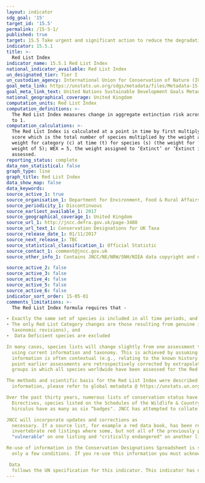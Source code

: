 ```yaml
---
layout: indicator
sdg_goal: '15'
target_id: '15.5'
permalink: /15-5-1/
published: true
target: 15.5 Take urgent and significant action to reduce the degradation of natural habitats, halt the loss of biodiversity and, by 2020, protect and prevent the extinction of threatened species
indicator: 15.5.1
title: >-
  Red List Index
indicator_name: 15.5.1 Red List Index
national_indicator_available: Red List Index
un_designated_tier: Tier I
un_custodian_agency: International Union for Conservation of Nature (IUCN), BirdLife International (BLI)
goal_meta_link: https://unstats.un.org/sdgs/metadata/files/Metadata-15-05-01.pdf
goal_meta_link_text: United Nations Sustainable Development Goals Metadata (PDF 440 KB)
national_geographical_coverage: United Kingdom
computation_units: Red List Index
computation_definitions: >-
  The Red List Index measures change in aggregate extinction risk across groups of species. It is based on genuine changes in the number of species in each category of extinction risk on The IUCN Red List of Threatened Species (IUCN 2015) is expressed as changes in an index ranging from 0
  to 1.
computation_calculations: >-
  The Red List Index is calculated at a point in time by first multiplying the number of species in each Red List Category by a weight (ranging from 1 for ‘Near Threatened’ to 5 for ‘Extinct’ and ‘Extinct in the Wild’) and summing these values. This is then divided by a maximum threat
  score which is the total number of species multiplied by the weight assigned to the ‘Extinct’ category. This final value is subtracted from 1 to give the Red List Index value. Mathematically this calculation is expressed as - RLIt = 1 – [(Ss Wc(t,s) / (WEX * N). Where Wc(t,s) is the
  weight for category (c) at time (t) for species (s) (the weight for ‘Critically Endangered’ = 4, ‘Endangered’ = 3, ‘Vulnerable’ = 2, ‘Near Threatened’ = 1, ‘Least Concern’ = 0. ‘Critically Endangered’ species tagged as ‘Possibly Extinct’ or ‘Possibly Extinct in the Wild’ are assigned a
  weight of 5); WEX = 5, the weight assigned to ‘Extinct’ or ‘Extinct in the Wild’ species; and N is the total number of assessed species, excluding those assessed as Data Deficient in the current time period, and those considered to be ‘Extinct’ in the year the set of species was first
  assessed.
reporting_status: complete
data_non_statistical: false
graph_type: line
graph_title: Red List Index
data_show_map: false
data_keywords:  
source_active_1: true
source_organisation_1: Department for Environment, Food & Rural Affairs (Defra)
source_periodicity_1: Discontinuous
source_earliest_available_1: 2017
source_geographical_coverage_1: United Kingdom
source_url_1: http://jncc.defra.gov.uk/page-3408
source_url_text_1: Conservation Designations for UK Taxa
source_release_date_1: 01/11/2017
source_next_release_1: TBC
source_statistical_classification_1: Official Statistic 
source_contact_1: comment@jncc.gov.uk
source_other_info_1: Contains JNCC/NE/NRW/SNH/NIEA data copyright and database right 2017

source_active_2: false
source_active_3: false
source_active_4: false
source_active_5: false
source_active_6: false
indicator_sort_order: 15-05-01
comments_limitations: >-
  The Red List Index formula requires that - 

∙ Exactly the same set of species is included in all time periods, and
∙ The only Red List Category changes are those resulting from genuine improvement or deterioration in status (i.e., excluding changes resulting from improved knowledge or
  taxonomic revisions), and 
∙  Data Deficient species are excluded

In many cases, species lists will change slightly from one assessment to the next (e.g., owing to taxonomic revisions). The conditions can therefore be met by retrospectively adjusting earlier Red List categorizations
  using current information and taxonomy. This is achieved by assuming that the current Red List Categories for the taxa have applied since the set of species was first assessed for the Red List, unless there is information to the contrary that genuine status changes have occurred. Such
  information is often contextual (e.g., relating to the known history of habitat loss within the range of the species). If there is insufficient information available for a newly added species, it is not incorporated into the Red List Index until it is assessed for a second time, at which
  point earlier assessments are retrospectively corrected by extrapolating recent trends in population, range, habitat and threats, supported by additional information. To avoid spurious results from biased selection of species, Red List Indices are typically calculated only for taxonomic
  groups in which all species worldwide have been assessed for the Red List, or for samples of species that have been systematically or randomly selected.

The methods and scientific basis for the Red List Index were described by Butchart et al. (2004, 2005, 2007, 2010). For further
  information, please refer to global metadata @ https://unstats.un.org/sdgs/metadata/files/Metadata-15-05-01.pdf

Over the past thirty years, numerous lists of conservation status have been produced - Red Lists, Biodiversity Action Plan Priority Lists, species listed on European
  Directives, species listed on the Schedules of the Wildlife & Countryside Act, together with lists of rare and scarce species. There is considerable overlap between these and some species appear on several of them. For example, the otter Lutra lutra, and the marsh saxifrage Saxifraga
  hirculus have as many as six “badges". JNCC has attempted to collate many of the current lists into one place and make this available to users as a downloadable spreadsheet of species designations (http://jncc.defra.gov.uk/page-3408).

JNCC will incorporate updates and corrections as
  necessary. If a source list, for example a red data book, has been reviewed in whole or in part, JNCC has had to decide whether or not to archive some or all of the content of the previous list. This has not always been straightforward, particularly in the case of some of the
  invertebrate red listings where some, but not all of the previously published list, have been reviewed and the status of the review is regarded by many as being "provisional". Nevertheless, we wanted to avoid the confusing situation where, for example, a species was listed as being
  "vulnerable" on one listing and "critically endangered" on another listing with the same geographical focus.

Re-use of information in the Conservation Designations Spreadsheet is subject to the terms of the Open Government Licence, which means it may be used and distributed freely with
  only a few conditions. If you re-use this information you must acknowledge the source of the information in your product or application by including or linking to the following attribution statement - “Contains JNCC/NE/NRW/SNH/NIEA data © copyright and database right 2017”.

 Data
  follows the UN specification for this indicator. This indicator has not been identified in collaboration with topic experts.
---
```

